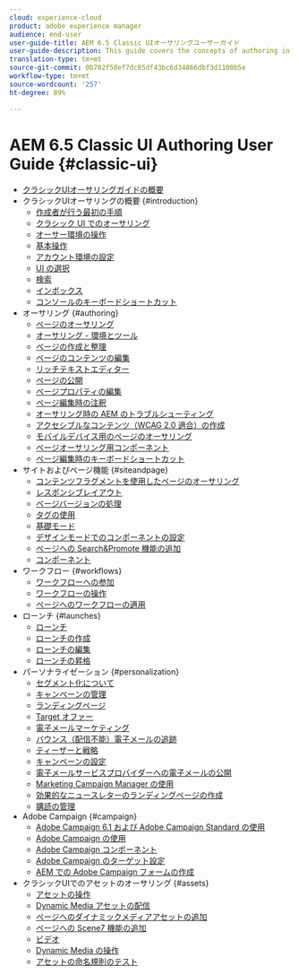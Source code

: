 ```yaml
---
cloud: experience-cloud
product: adobe experience manager
audience: end-user
user-guide-title: AEM 6.5 Classic UIオーサリングユーザーガイド
user-guide-description: This guide covers the concepts of authoring in AEM in the classic user interface.
translation-type: tm+mt
source-git-commit: 0b702f58ef7dc85df43bc6d34866dbf3d1100b5e
workflow-type: tm+mt
source-wordcount: '257'
ht-degree: 89%

---
```



# AEM 6.5 Classic UI Authoring User Guide {#classic-ui}

+ [クラシックUIオーサリングガイドの概要](home.md)
+ クラシックUIオーサリングの概要 {#introduction}
   + [作成者が行う最初の手順](classic-page-author-first-steps.md)
   + [クラシック UI でのオーサリング](classicui.md)
   + [オーサー環境の操作](author-env.md)
   + [基本操作](author-env-basic-handling.md)
   + [アカウント環境の設定](author-env-user-props.md)
   + [UI の選択](author-env-select-ui.md)
   + [検索](author-env-search.md)
   + [インボックス](author-env-inbox.md)
   + [コンソールのキーボードショートカット](author-env-keyboard-shortcuts.md)
+ オーサリング {#authoring}
   + [ページのオーサリング](classic-page-author.md)
   + [オーサリング - 環境とツール](classic-page-author-env-tools.md)
   + [ページの作成と整理](classic-page-author-manage-pages.md)
   + [ページのコンテンツの編集](classic-page-author-edit-content.md)
   + [リッチテキストエディター](classic-page-author-rich-text-editor.md)
   + [ページの公開](classic-page-author-publish-pages.md)
   + [ページプロパティの編集](classic-page-author-edit-page-properties.md)
   + [ページ編集時の注釈](classic-page-author-annotations.md)
   + [オーサリング時の AEM のトラブルシューティング](classic-page-author-troubleshooting.md)
   + [アクセシブルなコンテンツ（WCAG 2.0 適合）の作成 ](classic-page-author-accessible-content.md)
   + [モバイルデバイス用のページのオーサリング](classic-feature-mobile.md)
   + [ページオーサリング用コンポーネント](classic-page-author-edit-mode.md)
   + [ページ編集時のキーボードショートカット](classic-page-author-keyboard-shortcuts.md)
+ サイトおよびページ機能 {#siteandpage}
   + [コンテンツフラグメントを使用したページのオーサリング](classic-page-author-content-fragments.md)
   + [レスポンシブレイアウト](classic-page-author-responsive-layout.md)
   + [ページバージョンの処理](classic-page-author-work-with-versions.md)
   + [タグの使用](classic-feature-tags.md)
   + [基礎モード](classic-feature-scaffolding.md)
   + [デザインモードでのコンポーネントの設定](classic-page-author-design-mode.md)
   + [ページへの Search&amp;Promote 機能の追加](classic-feature-search-promote.md)
   + [コンポーネント](classic-page-author-default-components.md)
+ ワークフロー {#workflows}
   + [ワークフローへの参加](classic-workflows-participating.md)
   + [ワークフローの操作](classic-workflows.md)
   + [ページへのワークフローの適用](classic-workflows-applying.md)
+ ローンチ {#launches}
   + [ローンチ](classic-launches.md)
   + [ローンチの作成](classic-launches-creating.md)
   + [ローンチの編集](classic-launches-editing.md)
   + [ローンチの昇格](classic-launches-promoting.md)
+ パーソナライゼーション {#personalization}
   + [セグメント化について](classic-personalization-campaigns-segmentation.md)
   + [キャンペーンの管理](classic-personalization-campaigns.md)
   + [ランディングページ](classic-personalization-campaigns-landingpage.md)
   + [Target オファー](classic-personalization-campaigns-target-offers.md)
   + [電子メールマーケティング](classic-personalization-campaigns-email.md)
   + [バウンス（配信不能）電子メールの追跡](classic-personalization-campaigns-email-tracking-bounces.md)
   + [ティーザーと戦略](classic-personalization-campaigns-teasers-strategy.md)
   + [キャンペーンの設定](classic-personalization-campaigns-setting-up-your.md)
   + [電子メールサービスプロバイダーへの電子メールの公開](classic-personalization-campaigns-email-newsletters.md)
   + [Marketing Campaign Manager の使用](classic-personalization-campaigns-mktg-manager.md)
   + [効果的なニュースレターのランディングページの作成](classic-personalization-campaigns-email-landingpage.md)
   + [購読の管理](classic-personalization-campaigns-email-subscriptions.md)
+ Adobe Campaign {#campaign}
   + [Adobe Campaign 6.1 および Adobe Campaign Standard の使用](classic-personalization-ac-campaign.md)
   + [Adobe Campaign の使用](classic-personalization-ac.md)
   + [Adobe Campaign コンポーネント](classic-personalization-ac-components.md)
   + [Adobe Campaign のターゲット設定](classic-personalization-ac-target.md)
   + [AEM での Adobe Campaign フォームの作成](classic-personalization-ac-forms.md)
+ クラシックUIでのアセットのオーサリング {#assets}
   + [アセットの操作](classicui-assets.md)
   + [Dynamic Media アセットの配信](dynamic-media-assets-delivering.md)
   + [ページへのダイナミックメディアアセットの追加](dynamic-media-assets-adding-to-page.md)
   + [ページへの Scene7 機能の追加](manage-assets-classic-s7.md)
   + [ビデオ](manage-assets-classic-s7-video.md)
   + [Dynamic Media の操作](dynamic-media-assets.md)
   + [アセットの命名規則のテスト](asset-naming-conventions.md)
